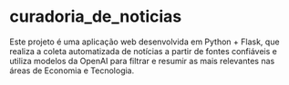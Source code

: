 # curadoria_de_noticias
Este projeto é uma aplicação web desenvolvida em Python + Flask, que realiza a coleta automatizada de notícias a partir de fontes confiáveis e utiliza modelos da OpenAI para filtrar e resumir as mais relevantes nas áreas de Economia e Tecnologia.
